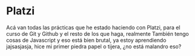 # Platzi
Acá van todas las prácticas que he estado haciendo con Platzi, para el curso de Git y Github y el resto de los que haga, realmente
También tengo cosas de Javascript y eso está bien brutal, ya estoy aprendiendo jajsasjasja, hice mi primer piedra papel o tijera, ¿no está malandro eso?

